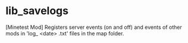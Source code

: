 # lib_savelogs
[Minetest Mod] Registers server events (on and off) and events of other mods in 'log_ &lt;date> .txt' files in the map folder.
